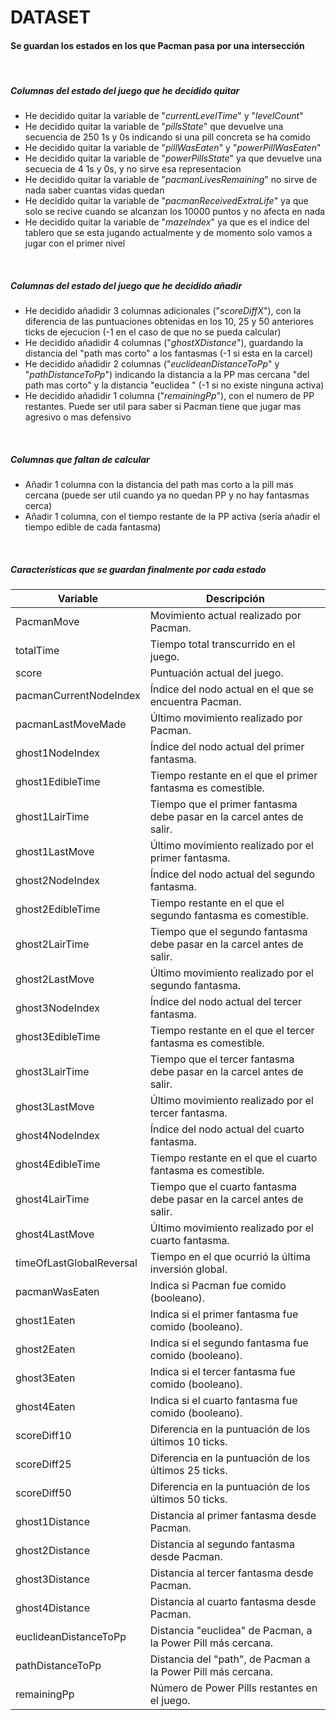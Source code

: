 # DATASET

#### Se guardan los estados en los que Pacman pasa por una intersección

<br>

##### Columnas del estado del juego que he decidido quitar



- He decidido quitar la variable de "*currentLevelTime*" y "*levelCount*"
- He decidido quitar la variable de "*pillsState*" que devuelve una secuencia de 250 1s y 0s indicando si una pill concreta se ha comido
- He decidido quitar la variable de "*pillWasEaten*" y "*powerPillWasEaten*"
- He decidido quitar la variable de "*powerPillsState*" ya que devuelve una secuecia de 4 1s y 0s, y no sirve esa representacion
- He decidido quitar la variable de "*pacmanLivesRemaining*" no sirve de nada saber cuantas vidas quedan
- He decidido quitar la variable de "*pacmanReceivedExtraLife*" ya que solo se recive cuando se alcanzan los 10000 puntos y no afecta en nada
- He decidido quitar la variable de "*mazeIndex*" ya que es el indice del tablero que se esta jugando actualmente y de momento solo vamos a jugar con el primer nivel


<br>

##### Columnas del estado del juego que he decidido añadir


- He decidido añadidir 3 columnas adicionales ("*scoreDiffX*"), con la diferencia de las puntuaciones obtenidas en los 10, 25 y 50 anteriores ticks de ejecucion (-1 en el caso de que no se pueda calcular)
- He decidido añadidir 4 columnas ("*ghostXDistance*"), guardando la distancia del "path mas corto" a los fantasmas (-1 si esta en la carcel)
- He decidido añadidir 2 columnas ("*euclideanDistanceToPp*" y "*pathDistanceToPp*") indicando la distancia a la PP mas cercana "del path mas corto" y la distancia "euclidea " (-1 si no existe ninguna activa)
- He decidido añadidir 1 columna ("*remainingPp*"), con el numero de PP restantes. Puede ser util para saber si Pacman tiene que jugar mas agresivo o mas defensivo



<br>

##### Columnas que faltan de calcular
- Añadir 1 columna con la distancia del path mas corto a la pill mas cercana (puede ser util cuando ya no quedan PP y no hay fantasmas cerca)
- Añadir 1 columna, con el tiempo restante de la PP activa (sería añadir el tiempo edible de cada fantasma)



<br>

##### Características que se guardan finalmente por cada estado


| Variable                   | Descripción                                                                 |
|----------------------------|-----------------------------------------------------------------------------|
| PacmanMove                 | Movimiento actual realizado por Pacman.                                      |
| totalTime                  | Tiempo total transcurrido en el juego.                                       |
| score                      | Puntuación actual del juego.                                                |
| pacmanCurrentNodeIndex      | Índice del nodo actual en el que se encuentra Pacman.                        |
| pacmanLastMoveMade          | Último movimiento realizado por Pacman.                                     |
| ghost1NodeIndex             | Índice del nodo actual del primer fantasma.                                 |
| ghost1EdibleTime            | Tiempo restante en el que el primer fantasma es comestible.                 |
| ghost1LairTime              | Tiempo que el primer fantasma debe pasar en la carcel  antes de salir.       |
| ghost1LastMove              | Último movimiento realizado por el primer fantasma.                         |
| ghost2NodeIndex             | Índice del nodo actual del segundo fantasma.                                |
| ghost2EdibleTime            | Tiempo restante en el que el segundo fantasma es comestible.                |
| ghost2LairTime              | Tiempo que el segundo fantasma debe pasar en la carcel  antes de salir.     |
| ghost2LastMove              | Último movimiento realizado por el segundo fantasma.                        |
| ghost3NodeIndex             | Índice del nodo actual del tercer fantasma.                                 |
| ghost3EdibleTime            | Tiempo restante en el que el tercer fantasma es comestible.                 |
| ghost3LairTime              | Tiempo que el tercer fantasma debe pasar en la carcel  antes de salir.      |
| ghost3LastMove              | Último movimiento realizado por el tercer fantasma.                         |
| ghost4NodeIndex             | Índice del nodo actual del cuarto fantasma.                                 |
| ghost4EdibleTime            | Tiempo restante en el que el cuarto fantasma es comestible.                 |
| ghost4LairTime              | Tiempo que el cuarto fantasma debe pasar en la carcel antes de salir.      |
| ghost4LastMove              | Último movimiento realizado por el cuarto fantasma.                         |
| timeOfLastGlobalReversal    | Tiempo en el que ocurrió la última inversión global.         |
| pacmanWasEaten              | Indica si Pacman fue comido (booleano).                                     |
| ghost1Eaten                 | Indica si el primer fantasma fue comido (booleano).                         |
| ghost2Eaten                 | Indica si el segundo fantasma fue comido (booleano).                        |
| ghost3Eaten                 | Indica si el tercer fantasma fue comido (booleano).                         |
| ghost4Eaten                 | Indica si el cuarto fantasma fue comido (booleano).                         |
| scoreDiff10                 | Diferencia en la puntuación de los últimos 10 ticks.                        |
| scoreDiff25                 | Diferencia en la puntuación de los últimos 25 ticks.                        |
| scoreDiff50                 | Diferencia en la puntuación de los últimos 50 ticks.                        |
| ghost1Distance              | Distancia al primer fantasma desde Pacman.                                  |
| ghost2Distance              | Distancia al segundo fantasma desde Pacman.                                 |
| ghost3Distance              | Distancia al tercer fantasma desde Pacman.                                  |
| ghost4Distance              | Distancia al cuarto fantasma desde Pacman.                                  |
| euclideanDistanceToPp       | Distancia "euclidea" de Pacman, a la Power Pill más cercana.                           |
| pathDistanceToPp            | Distancia del "path", de Pacman a la Power Pill más cercana.               |
| remainingPp                 | Número de Power Pills restantes en el juego.                                |

